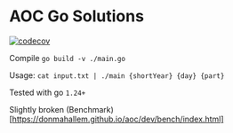 # AOC Go Solutions

[![codecov](https://codecov.io/gh/donmahallem/aoc/graphs/badge.svg?token=meG36M3hel&component=module_go)](https://app.codecov.io/gh/donmahallem/aoc?components%5B0%5D=GO)

Compile `go build -v ./main.go`

Usage: `cat input.txt | ./main {shortYear} {day} {part}`

Tested with go `1.24+`

Slightly broken (Benchmark)[https://donmahallem.github.io/aoc/dev/bench/index.html]

